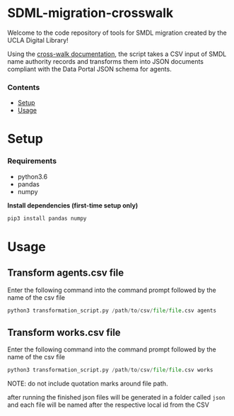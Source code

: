 # SDML-migration-crosswalk
Welcome to the code repository of tools for SMDL migration created by the UCLA Digital Library!

Using the [cross-walk documentation](https://airtable.com/apptwZzt3XnHrd0bv/shrb0utxqvcVEStOP), the script  takes a CSV input of SMDL name authority records and transforms them into JSON documents compliant with the Data Portal JSON schema for agents.


### Contents
- [Setup](#setup)
- [Usage](#usage)


# Setup

### Requirements
- python3.6
- pandas
- numpy

**Install dependencies (first-time setup only)**

```bash
pip3 install pandas numpy
```

# Usage

## Transform agents.csv file
Enter the following command into the command prompt followed by the name of the csv file
 ```python 
python3 transformation_script.py /path/to/csv/file/file.csv agents
 ```

 ## Transform works.csv file
Enter the following command into the command prompt followed by the name of the csv file
 ```python 
python3 transformation_script.py /path/to/csv/file/file.csv works
```

NOTE: do not include quotation marks around file path.

after running the finished json files will be generated in a folder called ```json``` and each file will be named after the respective local id from the CSV
